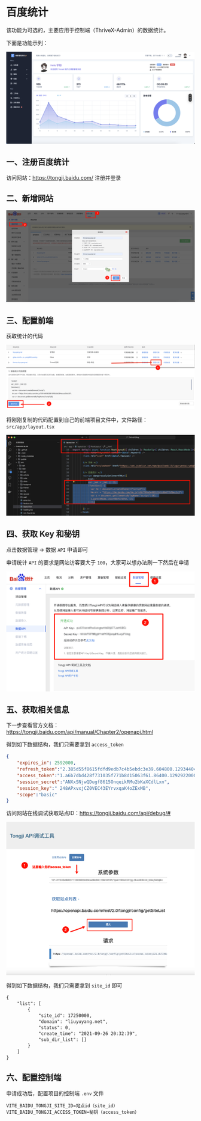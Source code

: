 # 百度统计

该功能为可选的，主要应用于控制端（ThriveX-Admin）的数据统计。

下面是功能示列：

![PixPin_2024-12-15_16-04-48](./assets/PixPin_2024-12-15_16-04-48.png)



## 一、注册百度统计

访问网站：https://tongji.baidu.com/  注册并登录



## 二、新增网站

![image-20241215190558613](./assets/image-20241215190558613.png)



## 三、配置前端

获取统计的代码

![image-20241215190917313](./assets/image-20241215190917313.png)



将刚刚复制的代码配置到自己的前端项目文件中，文件路径：`src/app/layout.tsx`

![image-20241215191056610](./assets/image-20241215191056610.png)



## 四、获取 Key 和秘钥

点击数据管理 -> 数据 `API` 申请即可

申请统计 `API` 的要求是网站访客要大于 `100`，大家可以想办法刷一下然后在申请

![image-20241215191313086](./assets/image-20241215191313086.png)



## 五、获取相关信息

下一步查看官方文档：https://tongji.baidu.com/api/manual/Chapter2/openapi.html

得到如下数据结构，我们只需要拿到 `access_token`
```json
{
    "expires_in": 2592000,
    "refresh_token":"2.385d55f8615fdfd9edb7c4b5ebdc3e39.604800.1293440400-2346678-124328",
    "access_token":"1.a6b7dbd428f731035f771b8d15063f61.86400.1292922000-2346678-124328",
    "session_secret":"ANXxSNjwQDugf8615OnqeikRMu2bKaXCdlLxn",
    "session_key":" 248APxvxjCZ0VEC43EYrvxqaK4oZExMB",
    "scope":"basic"
}
```



访问网站在线调试获取站点ID：https://tongji.baidu.com/api/debug/#

![image-20241224195245689](./assets/image-20241224195245689.png)



得到如下数据结构，我们只需要拿到 `site_id` 即可

```
{
	"list": [
		{
			"site_id": 17250000,
			"domain": "liuyuyang.net",
			"status": 0,
			"create_time": "2021-09-26 20:32:39",
			"sub_dir_list": []
		}
	]
} 
```



## 六、配置控制端

申请成功后，配置项目的控制端 `.env` 文件

```
VITE_BAIDU_TONGJI_SITE_ID=站点id（site_id）
VITE_BAIDU_TONGJI_ACCESS_TOKEN=秘钥（access_token）
```

